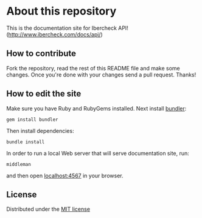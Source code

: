 # About this repository #

This is the documentation site for Ibercheck API! (http://www.ibercheck.com/docs/api/)

## How to contribute

Fork the repository, read the rest of this README file and make some changes.
Once you're done with your changes send a pull request. Thanks!

## How to edit the site

Make sure you have Ruby and RubyGems installed. Next install
[bundler](http://bundler.io/):

    gem install bundler

Then install dependencies:

    bundle install

In order to run a local Web server that will serve documentation site, run:

    middleman 

and then open [localhost:4567](http://localhost:4567/) in your browser. 

## License

Distributed under the [MIT license](LICENSE)
